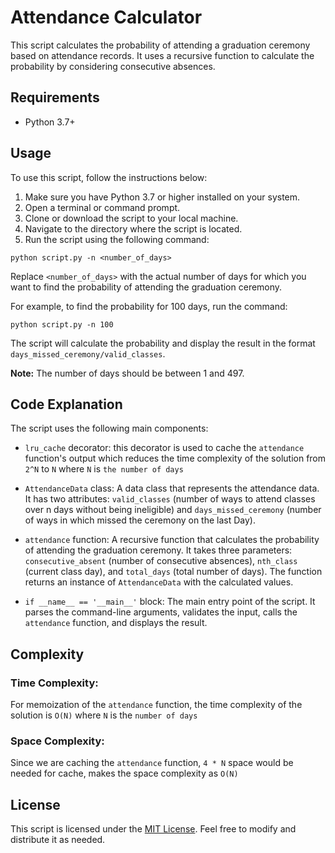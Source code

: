 # Attendance Calculator

This script calculates the probability of attending a graduation ceremony based on attendance records. It uses a recursive function to calculate the probability by considering consecutive absences.

## Requirements

- Python 3.7+ 

## Usage

To use this script, follow the instructions below:

1. Make sure you have Python 3.7 or higher installed on your system.
2. Open a terminal or command prompt.
3. Clone or download the script to your local machine.
4. Navigate to the directory where the script is located.
5. Run the script using the following command:

```commandline
python script.py -n <number_of_days>
```


Replace `<number_of_days>` with the actual number of days for which you want to find the probability of attending the graduation ceremony.

For example, to find the probability for 100 days, run the command:

```commandline
python script.py -n 100
```


The script will calculate the probability and display the result in the format `days_missed_ceremony/valid_classes`.

**Note:** The number of days should be between 1 and 497.

## Code Explanation

The script uses the following main components:
- `lru_cache` decorator: this decorator is used to cache the `attendance` function's output which reduces the time complexity of the solution from `2^N` to `N` where `N` is `the number of days`

- `AttendanceData` class: A data class that represents the attendance data. It has two attributes: `valid_classes` (number of ways to attend classes over n days without being ineligible) and `days_missed_ceremony` (number of ways in which missed the ceremony on the last Day).

- `attendance` function: A recursive function that calculates the probability of attending the graduation ceremony. It takes three parameters: `consecutive_absent` (number of consecutive absences), `nth_class` (current class day), and `total_days` (total number of days). The function returns an instance of `AttendanceData` with the calculated values.

- `if __name__ == '__main__'` block: The main entry point of the script. It parses the command-line arguments, validates the input, calls the `attendance` function, and displays the result.

## Complexity

### Time Complexity:
For memoization of the `attendance` function, the time complexity of the solution is `O(N)` where `N` is the `number of days` 

### Space Complexity:
Since we are caching the `attendance` function, `4 * N` space would be needed for cache, makes the space complexity as `O(N)`



## License

This script is licensed under the [MIT License](LICENSE). Feel free to modify and distribute it as needed.
